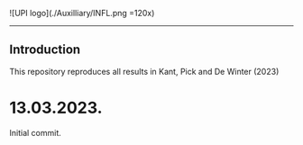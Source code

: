 ![UPI logo](./Auxilliary/INFL.png =120x)

---

## Introduction 
This repository reproduces all results in Kant, Pick and De Winter (2023) 

# 13.03.2023.
Initial commit.
